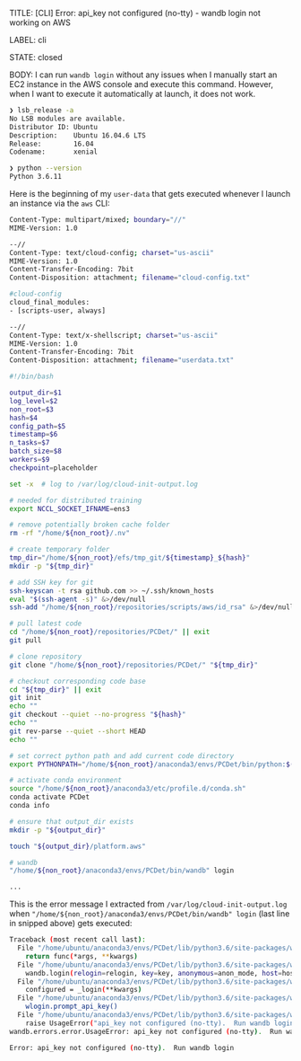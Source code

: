 TITLE:
[CLI] Error: api_key not configured (no-tty) - wandb login not working on AWS

LABEL:
cli

STATE:
closed

BODY:
I can run `wandb login` without any issues when I manually start an EC2 instance in the AWS console and execute this command.
However, when I want to execute it automatically at launch, it does not work.

```bash
❯ lsb_release -a
No LSB modules are available.
Distributor ID: Ubuntu
Description:    Ubuntu 16.04.6 LTS
Release:        16.04
Codename:       xenial

❯ python --version
Python 3.6.11

```
Here is the beginning of my `user-data` that gets executed whenever I launch an instance via the `aws` CLI:

```bash
Content-Type: multipart/mixed; boundary="//"
MIME-Version: 1.0

--//
Content-Type: text/cloud-config; charset="us-ascii"
MIME-Version: 1.0
Content-Transfer-Encoding: 7bit
Content-Disposition: attachment; filename="cloud-config.txt"

#cloud-config
cloud_final_modules:
- [scripts-user, always]

--//
Content-Type: text/x-shellscript; charset="us-ascii"
MIME-Version: 1.0
Content-Transfer-Encoding: 7bit
Content-Disposition: attachment; filename="userdata.txt"

#!/bin/bash

output_dir=$1
log_level=$2
non_root=$3
hash=$4
config_path=$5
timestamp=$6
n_tasks=$7
batch_size=$8
workers=$9
checkpoint=placeholder

set -x  # log to /var/log/cloud-init-output.log

# needed for distributed training
export NCCL_SOCKET_IFNAME=ens3

# remove potentially broken cache folder
rm -rf "/home/${non_root}/.nv"

# create temporary folder
tmp_dir="/home/${non_root}/efs/tmp_git/${timestamp}_${hash}"
mkdir -p "${tmp_dir}"

# add SSH key for git
ssh-keyscan -t rsa github.com >> ~/.ssh/known_hosts
eval "$(ssh-agent -s)" &>/dev/null
ssh-add "/home/${non_root}/repositories/scripts/aws/id_rsa" &>/dev/null

# pull latest code
cd "/home/${non_root}/repositories/PCDet/" || exit
git pull

# clone repository
git clone "/home/${non_root}/repositories/PCDet/" "${tmp_dir}"

# checkout corresponding code base
cd "${tmp_dir}" || exit
git init
echo ""
git checkout --quiet --no-progress "${hash}"
echo ""
git rev-parse --quiet --short HEAD
echo ""

# set correct python path and add current code directory
export PYTHONPATH="/home/${non_root}/anaconda3/envs/PCDet/bin/python:$(pwd)"

# activate conda environment
source "/home/${non_root}/anaconda3/etc/profile.d/conda.sh"
conda activate PCDet
conda info

# ensure that output_dir exists
mkdir -p "${output_dir}"

touch "${output_dir}/platform.aws"

# wandb
"/home/${non_root}/anaconda3/envs/PCDet/bin/wandb" login

...
```

This is the error message I extracted from `/var/log/cloud-init-output.log` 
when `"/home/${non_root}/anaconda3/envs/PCDet/bin/wandb" login` (last line in snipped above) gets executed:

```bash
Traceback (most recent call last):
  File "/home/ubuntu/anaconda3/envs/PCDet/lib/python3.6/site-packages/wandb/cli/cli.py", line 94, in wrapper
    return func(*args, **kwargs)
  File "/home/ubuntu/anaconda3/envs/PCDet/lib/python3.6/site-packages/wandb/cli/cli.py", line 247, in login
    wandb.login(relogin=relogin, key=key, anonymous=anon_mode, host=host, force=True)
  File "/home/ubuntu/anaconda3/envs/PCDet/lib/python3.6/site-packages/wandb/sdk/wandb_login.py", line 44, in login
    configured = _login(**kwargs)
  File "/home/ubuntu/anaconda3/envs/PCDet/lib/python3.6/site-packages/wandb/sdk/wandb_login.py", line 205, in _login
    wlogin.prompt_api_key()
  File "/home/ubuntu/anaconda3/envs/PCDet/lib/python3.6/site-packages/wandb/sdk/wandb_login.py", line 147, in prompt$
    raise UsageError("api_key not configured (no-tty).  Run wandb login")
wandb.errors.error.UsageError: api_key not configured (no-tty).  Run wandb login

Error: api_key not configured (no-tty).  Run wandb login
```

